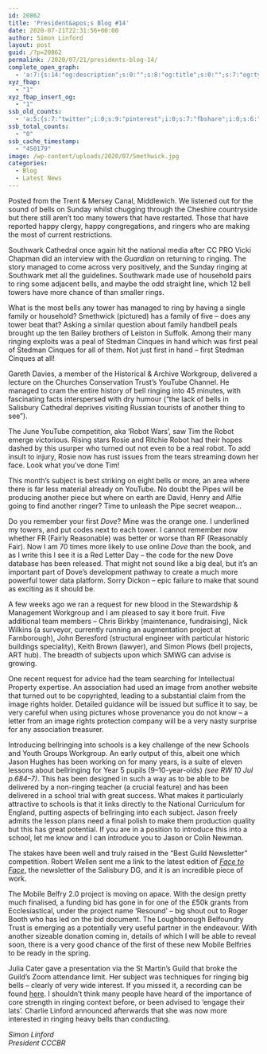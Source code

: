 ```yaml
---
id: 20862
title: 'President&apos;s Blog #14'
date: 2020-07-21T22:31:56+00:00
author: Simon Linford
layout: post
guid: /?p=20862
permalink: /2020/07/21/presidents-blog-14/
complete_open_graph:
  - 'a:7:{s:14:"og:description";s:0:"";s:8:"og:title";s:0:"";s:7:"og:type";s:0:"";s:12:"twitter:card";s:7:"summary";s:15:"twitter:creator";s:0:"";s:19:"twitter:description";s:0:"";s:8:"og:image";s:0:"";}'
xyz_fbap:
  - "1"
xyz_fbap_insert_og:
  - "1"
ssb_old_counts:
  - 'a:5:{s:7:"twitter";i:0;s:9:"pinterest";i:0;s:7:"fbshare";i:0;s:6:"reddit";i:0;s:6:"tumblr";N;}'
ssb_total_counts:
  - "0"
ssb_cache_timestamp:
  - "450179"
image: /wp-content/uploads/2020/07/Smethwick.jpg
categories:
  - Blog
  - Latest News
---
```

Posted from the Trent & Mersey Canal, Middlewich. We listened out for the sound of bells on Sunday whilst chugging through the Cheshire countryside but there still aren’t too many towers that have restarted. Those that have reported happy clergy, happy congregations, and ringers who are making the most of current restrictions.

Southwark Cathedral once again hit the national media after CC PRO Vicki Chapman did an interview with the _Guardian_ on returning to ringing. The story managed to come across very positively, and the Sunday ringing at Southwark met all the guidelines. Southwark made use of household pairs to ring some adjacent bells, and maybe the odd straight line, which 12 bell towers have more chance of than smaller rings.

What is the most bells any tower has managed to ring by having a single family or household? Smethwick (pictured) has a family of five – does any tower beat that? Asking a similar question about family handbell peals brought up the ten Bailey brothers of Leiston in Suffolk. Among their many ringing exploits was a peal of Stedman Cinques in hand which was first peal of Stedman Cinques for all of them. Not just first in hand – first Stedman Cinques at all!

Gareth Davies, a member of the Historical & Archive Workgroup, delivered a lecture on the Churches Conservation Trust’s YouTube Channel. He managed to cram the entire history of bell ringing into 45 minutes, with fascinating facts interspersed with dry humour (“the lack of bells in Salisbury Cathedral deprives visiting Russian tourists of another thing to see”).

The June YouTube competition, aka ‘Robot Wars’, saw Tim the Robot emerge victorious. Rising stars Rosie and Ritchie Robot had their hopes dashed by this usurper who turned out not even to be a real robot. To add insult to injury, Rosie now has rust issues from the tears streaming down her face. Look what you’ve done Tim!

This month’s subject is best striking on eight bells or more, an area where there is far less material already on YouTube. No doubt the Pipes will be producing another piece but where on earth are David, Henry and Alfie going to find another ringer? Time to unleash the Pipe secret weapon…

Do you remember your first _Dove_? Mine was the orange one. I underlined my towers, and put codes next to each tower. I cannot remember now whether FR (Fairly Reasonable) was better or worse than RF (Reasonably Fair). Now I am 70 times more likely to use online _Dove_ than the book, and as I write this I see it is a Red Letter Day – the code for the new Dove database has been released. That might not sound like a big deal, but it’s an important part of Dove’s development pathway to create a much more powerful tower data platform. Sorry Dickon – epic failure to make that sound as exciting as it should be.

A few weeks ago we ran a request for new blood in the Stewardship & Management Workgroup and I am pleased to say it bore fruit. Five additional team members – Chris Birkby (maintenance, fundraising), Nick Wilkins (a surveyor, currently running an augmentation project at Farnborough), John Beresford (structural engineer with particular historic buildings speciality), Keith Brown (lawyer), and Simon Plows (bell projects, ART hub). The breadth of subjects upon which SMWG can advise is growing.

One recent request for advice had the team searching for Intellectual Property expertise. An association had used an image from another website that turned out to be copyrighted, leading to a substantial claim from the image rights holder. Detailed guidance will be issued but suffice it to say, be very careful when using pictures whose provenance you do not know – a letter from an image rights protection company will be a very nasty surprise for any association treasurer.

Introducing bellringing into schools is a key challenge of the new Schools and Youth Groups Workgroup. An early output of this, albeit one which Jason Hughes has been working on for many years, is a suite of eleven lessons about bellringing for Year 5 pupils (9–10-year-olds) _(see RW 10 Jul p.684–7)_. This has been designed in such a way as to be able to be delivered by a non-ringing teacher (a crucial feature) and has been delivered in a school trial with great success. What makes it particularly attractive to schools is that it links directly to the National Curriculum for England, putting aspects of bellringing into each subject. Jason freely admits the lesson plans need a final polish to make them production quality but this has great potential. If you are in a position to introduce this into a school, let me know and I can introduce you to Jason or Colin Newman.

The stakes have been well and truly raised in the “Best Guild Newsletter” competition. Robert Wellen sent me a link to the latest edition of <a href="https://sdgr.org.uk/wp-content/uploads/Face-to-Face-159.pdf" target="_blank" rel="noopener noreferrer"><em>Face to Face</em></a>, the newsletter of the Salisbury DG, and it is an incredible piece of work.

The Mobile Belfry 2.0 project is moving on apace. With the design pretty much finalised, a funding bid has gone in for one of the £50k grants from Ecclesiastical, under the project name ‘Resound’ – big shout out to Roger Booth who has led on the bid document. The Loughborough Belfoundry Trust is emerging as a potentially very useful partner in the endeavour. With another sizeable donation coming in, details of which I will be able to reveal soon, there is a very good chance of the first of these new Mobile Belfries to be ready in the spring.

Julia Cater gave a presentation via the St Martin’s Guild that broke the Guild’s Zoom attendance limit. Her subject was techniques for ringing big bells – clearly of very wide interest. If you missed it, a recording can be found <a href="http://www.stmartinsguild.org/teaching/training-and-resources/how-to-ring-big-bells/" target="_blank" rel="noopener noreferrer">here</a>. I shouldn’t think many people have heard of the importance of core strength in ringing context before, or been advised to ‘engage their lats’. Charlie Linford announced afterwards that she was now more interested in ringing heavy bells than conducting.

_Simon Linford_  
_President CCCBR_
